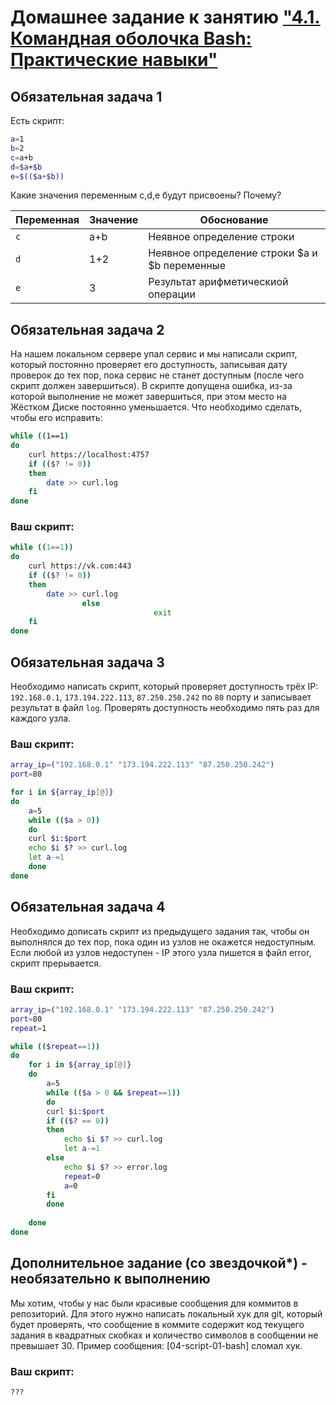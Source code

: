 # Домашнее задание к занятию ["4.1. Командная оболочка Bash: Практические навыки"](https://github.com/netology-code/sysadm-homeworks/tree/devsys10/04-script-01-bash)

## Обязательная задача 1

Есть скрипт:
```bash
a=1
b=2
c=a+b
d=$a+$b
e=$(($a+$b))
```

Какие значения переменным c,d,e будут присвоены? Почему?

| Переменная  | Значение | Обоснование |
| ------------- | ------------- | ------------- |
| `c`  | a+b  | Неявное определение строки |
| `d`  | 1+2  | Неявное определение строки $a и $b переменные |
| `e`  | 3  | Результат арифметическиой операции |


## Обязательная задача 2
На нашем локальном сервере упал сервис и мы написали скрипт, который постоянно проверяет его доступность, записывая дату проверок до тех пор, пока сервис не станет доступным (после чего скрипт должен завершиться). В скрипте допущена ошибка, из-за которой выполнение не может завершиться, при этом место на Жёстком Диске постоянно уменьшается. Что необходимо сделать, чтобы его исправить:
```bash
while ((1==1)
do
	curl https://localhost:4757
	if (($? != 0))
	then
		date >> curl.log
	fi
done
```

### Ваш скрипт:
```bash
while ((1==1))
do
	curl https://vk.com:443
	if (($? != 0))
	then
		date >> curl.log
                else
                                exit
	fi
done
```

## Обязательная задача 3
Необходимо написать скрипт, который проверяет доступность трёх IP: `192.168.0.1`, `173.194.222.113`, `87.250.250.242` по `80` порту и записывает результат в файл `log`. Проверять доступность необходимо пять раз для каждого узла.

### Ваш скрипт:
```bash
array_ip=("192.168.0.1" "173.194.222.113" "87.250.250.242")
port=80

for i in ${array_ip[@]}
do
	a=5
	while (($a > 0))
	do
	curl $i:$port
	echo $i $? >> curl.log
	let a-=1
	done
done
```

## Обязательная задача 4
Необходимо дописать скрипт из предыдущего задания так, чтобы он выполнялся до тех пор, пока один из узлов не окажется недоступным. Если любой из узлов недоступен - IP этого узла пишется в файл error, скрипт прерывается.

### Ваш скрипт:
```bash
array_ip=("192.168.0.1" "173.194.222.113" "87.250.250.242")
port=80
repeat=1

while (($repeat==1))
do
	for i in ${array_ip[@]}
	do
		a=5
		while (($a > 0 && $repeat==1))
		do
		curl $i:$port
		if (($? == 0))
		then
			echo $i $? >> curl.log
			let a-=1
		else
			echo $i $? >> error.log
			repeat=0
			a=0
		fi		
		done
		
	done
done
```

## Дополнительное задание (со звездочкой*) - необязательно к выполнению

Мы хотим, чтобы у нас были красивые сообщения для коммитов в репозиторий. Для этого нужно написать локальный хук для git, который будет проверять, что сообщение в коммите содержит код текущего задания в квадратных скобках и количество символов в сообщении не превышает 30. Пример сообщения: \[04-script-01-bash\] сломал хук.

### Ваш скрипт:
```bash
???
```